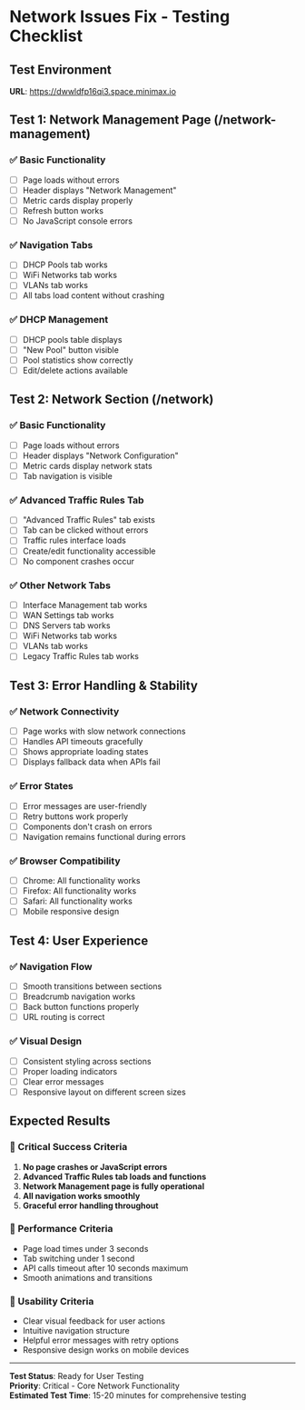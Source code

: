 # Network Issues Fix - Testing Checklist

## Test Environment
**URL**: https://dwwldfp16qi3.space.minimax.io

## Test 1: Network Management Page (/network-management)

### ✅ Basic Functionality
- [ ] Page loads without errors
- [ ] Header displays "Network Management"
- [ ] Metric cards display properly
- [ ] Refresh button works
- [ ] No JavaScript console errors

### ✅ Navigation Tabs
- [ ] DHCP Pools tab works
- [ ] WiFi Networks tab works  
- [ ] VLANs tab works
- [ ] All tabs load content without crashing

### ✅ DHCP Management
- [ ] DHCP pools table displays
- [ ] "New Pool" button visible
- [ ] Pool statistics show correctly
- [ ] Edit/delete actions available

## Test 2: Network Section (/network)

### ✅ Basic Functionality
- [ ] Page loads without errors
- [ ] Header displays "Network Configuration"
- [ ] Metric cards display network stats
- [ ] Tab navigation is visible

### ✅ Advanced Traffic Rules Tab
- [ ] "Advanced Traffic Rules" tab exists
- [ ] Tab can be clicked without errors
- [ ] Traffic rules interface loads
- [ ] Create/edit functionality accessible
- [ ] No component crashes occur

### ✅ Other Network Tabs
- [ ] Interface Management tab works
- [ ] WAN Settings tab works
- [ ] DNS Servers tab works
- [ ] WiFi Networks tab works
- [ ] VLANs tab works
- [ ] Legacy Traffic Rules tab works

## Test 3: Error Handling & Stability

### ✅ Network Connectivity
- [ ] Page works with slow network connections
- [ ] Handles API timeouts gracefully
- [ ] Shows appropriate loading states
- [ ] Displays fallback data when APIs fail

### ✅ Error States
- [ ] Error messages are user-friendly
- [ ] Retry buttons work properly
- [ ] Components don't crash on errors
- [ ] Navigation remains functional during errors

### ✅ Browser Compatibility
- [ ] Chrome: All functionality works
- [ ] Firefox: All functionality works
- [ ] Safari: All functionality works
- [ ] Mobile responsive design

## Test 4: User Experience

### ✅ Navigation Flow
- [ ] Smooth transitions between sections
- [ ] Breadcrumb navigation works
- [ ] Back button functions properly
- [ ] URL routing is correct

### ✅ Visual Design
- [ ] Consistent styling across sections
- [ ] Proper loading indicators
- [ ] Clear error messages
- [ ] Responsive layout on different screen sizes

## Expected Results

### 🎯 Critical Success Criteria
1. **No page crashes or JavaScript errors**
2. **Advanced Traffic Rules tab loads and functions**
3. **Network Management page is fully operational**
4. **All navigation works smoothly**
5. **Graceful error handling throughout**

### 🎯 Performance Criteria
- Page load times under 3 seconds
- Tab switching under 1 second
- API calls timeout after 10 seconds maximum
- Smooth animations and transitions

### 🎯 Usability Criteria
- Clear visual feedback for user actions
- Intuitive navigation structure
- Helpful error messages with retry options
- Responsive design works on mobile devices

---

**Test Status**: Ready for User Testing  
**Priority**: Critical - Core Network Functionality  
**Estimated Test Time**: 15-20 minutes for comprehensive testing